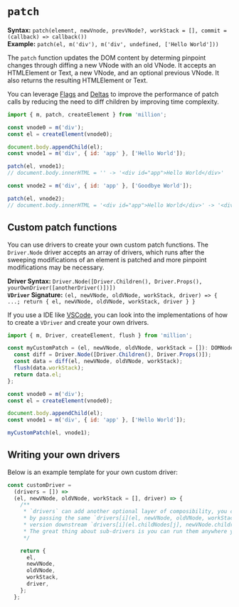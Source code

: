 # `patch`

**Syntax:** `patch(element, newVnode, prevVNode?, workStack = [], commit = (callback) => callback())`\
**Example:** `patch(el, m('div'), m('div', undefined, ['Hello World']))`

The `patch` function updates the DOM content by determing pinpoint changes through diffing a new VNode with an old VNode. It accepts an HTMLElement or Text, a new VNode, and an optional previous VNode. It also returns the resulting HTMLElement or Text.

You can leverage [Flags](/functions/m#flags) and [Deltas](/functions/m#deltas) to improve the performance of patch calls by reducing the need to diff children by improving time complexity.

```js
import { m, patch, createElement } from 'million';

const vnode0 = m('div');
const el = createElement(vnode0);

document.body.appendChild(el);
const vnode1 = m('div', { id: 'app' }, ['Hello World']);

patch(el, vnode1);
// document.body.innerHTML = '' -> '<div id="app">Hello World</div>'

const vnode2 = m('div', { id: 'app' }, ['Goodbye World']);

patch(el, vnode2);
// document.body.innerHTML = '<div id="app">Hello World</div>' -> '<div id="app">Goodbye World</div>'
```

## Custom patch functions

You can use drivers to create your own custom patch functions. The `Driver.Node` driver accepts an array of drivers, which runs after the sweeping modifications of an element is patched and more pinpoint modifications may be necessary.

**Driver Syntax:** `Driver.Node([Driver.Children(), Driver.Props(), yourOwnDriver([anotherDriver()])])`\
**`VDriver` Signature:** `(el, newVNode, oldVNode, workStack, driver) => { ...; return { el, newVNode, oldVNode, workStack, driver } }`

If you use a IDE like [VSCode](https://code.visualstudio.com/), you can look into the implementations of how to create a `VDriver` and create your own drivers.

```js
import { m, Driver, createElement, flush } from 'million';

const myCustomPatch = (el, newVNode, oldVNode, workStack = []): DOMNode => {
  const diff = Driver.Node([Driver.Children(), Driver.Props()]);
  const data = diff(el, newVNode, oldVNode, workStack);
  flush(data.workStack);
  return data.el;
};

const vnode0 = m('div');
const el = createElement(vnode0);

document.body.appendChild(el);
const vnode1 = m('div', { id: 'app' }, ['Hello World']);

myCustomPatch(el, vnode1);
```

## Writing your own drivers

Below is an example template for your own custom driver:

```js
const customDriver =
  (drivers = []) =>
  (el, newVNode, oldVNode, workStack = [], driver) => {
    /**
     * `drivers` can add another optional layer of composibility, you can run the drivers
     * by passing the same `drivers[i](el, newVNode, oldVNode, workStack, driver)`, or a manipulated
     * version downstream `drivers[i](el.childNodes[j], newVNode.children[j], undefined, workStack, driver)`.
     * The great thing about sub-drivers is you can run them anywhere you want inside the driver!
     */

    return {
      el,
      newVNode,
      oldVNode,
      workStack,
      driver,
    };
  };
```
